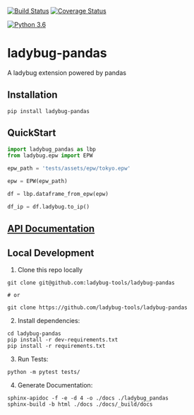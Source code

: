 [![Build Status](https://travis-ci.org/ladybug-tools/ladybug-pandas.svg?branch=master)](https://travis-ci.org/ladybug-tools/ladybug-pandas)
[![Coverage Status](https://coveralls.io/repos/github/ladybug-tools/ladybug-pandas/badge.svg?branch=master)](https://coveralls.io/github/ladybug-tools/ladybug-pandas)

[![Python 3.6](https://img.shields.io/badge/python-3.6-blue.svg)](https://www.python.org/downloads/release/python-360/)

# ladybug-pandas

A ladybug extension powered by pandas

## Installation
```console
pip install ladybug-pandas
```

## QuickStart
```python
import ladybug_pandas as lbp
from ladybug.epw import EPW

epw_path = 'tests/assets/epw/tokyo.epw'

epw = EPW(epw_path)

df = lbp.dataframe_from_epw(epw)

df_ip = df.ladybug.to_ip()

```

## [API Documentation](http://ladybug-tools.github.io/ladybug-pandas/docs)

## Local Development
1. Clone this repo locally
```console
git clone git@github.com:ladybug-tools/ladybug-pandas

# or

git clone https://github.com/ladybug-tools/ladybug-pandas
```
2. Install dependencies:
```console
cd ladybug-pandas
pip install -r dev-requirements.txt
pip install -r requirements.txt
```

3. Run Tests:
```console
python -m pytest tests/
```

4. Generate Documentation:
```console
sphinx-apidoc -f -e -d 4 -o ./docs ./ladybug_pandas
sphinx-build -b html ./docs ./docs/_build/docs
```
